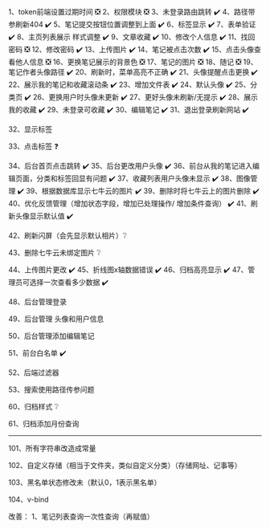 1、token前端设置过期时间  ❎
2、权限模块  ❎
3、未登录路由跳转 ✔️️
4、路径带参刷新404 ✔️
5、笔记提交按钮位置调整到上面  ✔️️
6、标签显示  ✔️️
7、表单验证  ✔️️
8、主页列表展示 样式调整 ✔️
9、文章收藏 ✔️
10、修改个人信息 ✔️
11、找回密码  ❎
12、修改密码 ✔️
13、上传图片 ✔️
14、笔记被点击次数 ✔️
15、点击头像查看他人信息  ❎
16、更换笔记展示的背景色  ❎
17、笔记的图片  ❎
18、随记  ❎
19、笔记作者头像路径 ✔️
20、刷新时，菜单高亮不正确  ✔️
21、头像提醒点击更换 ✔️
22、展示我的笔记和收藏滚动条 ✔️
23、增加文件表 ✔️
24、默认头像 ✔️
25、分类页 ✔️
26、更换用户时头像未更新 ✔️
27、更好头像未刷新/无提示 ✔️
28、展示我的收藏 ✔️
29、未登录可收藏 ✔️
30、编辑笔记 ✔️
31、退出登录刷新网站 ✔️

32、显示标签

33、点击标签   ❓

34、后台首页点击跳转 ✔️
35、后台更改用户头像 ✔️
36、前台从我的笔记进入编辑页面，分类和标签回显有问题    ✔️
37、收藏列表用户头像未显示 ✔️
38、图像管理 ✔️
39、根据数据库显示七牛云的图片 ✔️
39、删除时将七牛云上的图片删除 ✔️
40、优化反馈管理（增加状态字段，增加已处理操作/ 增加条件查询） ✔️
41、刷新头像显示默认值 ✔️

42、刷新闪屏（会先显示默认相片）❔

43、删除七牛云未绑定图片  ❔

44、上传图片更改 ✔️
45、折线图x轴数据错误  ✔️
46、归档高亮显示 ✔️
47、管理员可选择一次查看多少数据 ✔️

48、后台管理登录

49、后台管理 头像和用户信息

50、后台管理添加编辑笔记

51、前台白名单 ✔️

52、后端过滤器

53、搜索使用路径传参问题

60、归档样式 ❔

61、归档添加月份查询




-------------------------------
101、所有字符串改造成常量

102、自定义存储（相当于文件夹，类似自定义分类）（存储网址、记事等）

103、黑名单状态修改未（默认0，1表示黑名单）

104、v-bind

改善： 1、笔记列表查询一次性查询（再赋值）
